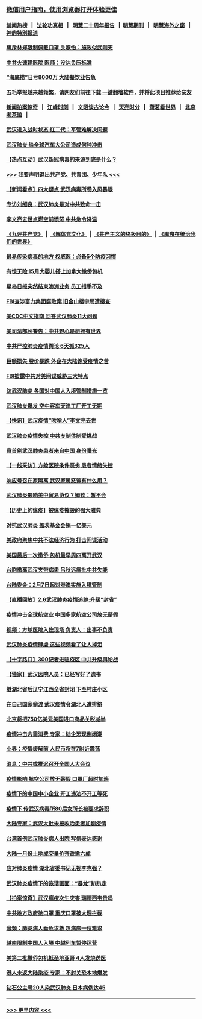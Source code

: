 ### [微信用户指南，使用浏览器打开体验更佳](https://github.com/gfw-breaker/banned-news1/blob/master/indexes/wechat-guide.md?t=0)
#### [禁闻热榜](热点新闻.md?t=0)  &nbsp;&nbsp;|&nbsp;&nbsp; [法轮功真相](https://github.com/gfw-breaker/truth/blob/master/README.md?t=0) &nbsp;&nbsp;|&nbsp;&nbsp; [明慧二十周年报告](https://github.com/gfw-breaker/mh-reports/blob/master/README.md?t=0) &nbsp;&nbsp;|&nbsp;&nbsp;[明慧期刊](https://github.com/gfw-breaker/mh-qikan) &nbsp;&nbsp;|&nbsp;&nbsp; [明慧海外之窗](https://github.com/gfw-breaker/mh-news/blob/master/README.md?t=0) &nbsp;&nbsp;|&nbsp;&nbsp; [神韵特别报道](https://github.com/gfw-breaker/mh-news/blob/master/shenyun.md?t=0)
#### [痛斥林郑限制佩戴口罩 关淑怡：施政似武则天](../pages/nsc413/n11849645.md?t=02070955) 
#### [中共火速建医院 医师：没达负压标准](../pages/nsc413/n11848938.md?t=02070955) 
#### [“海底捞”日亏8000万 大陆餐饮业告急](../pages/nsc413/n11850010.md?t=02070955) 
#### 五毛举报越来越频繁，请网友们前往下载 [一键翻墙软件](https://github.com/gfw-breaker/ssr-accounts)，并将此项目推荐给亲友
#### [新闻拍案惊奇](https://github.com/gfw-breaker/banned-news1/blob/master/pages/link4.md) &nbsp;&nbsp;|&nbsp;&nbsp; [江峰时刻](https://github.com/gfw-breaker/banned-news1/blob/master/pages/link4.md) &nbsp;&nbsp;|&nbsp;&nbsp; [文昭谈古论今](https://github.com/gfw-breaker/banned-news1/blob/master/pages/link4.md) &nbsp;&nbsp;|&nbsp;&nbsp; [天亮时分](https://github.com/gfw-breaker/banned-news1/blob/master/pages/link4.md) &nbsp;&nbsp;|&nbsp;&nbsp; [萧茗看世界](https://github.com/gfw-breaker/banned-news1/blob/master/pages/link4.md) &nbsp;&nbsp;|&nbsp;&nbsp; [北京老茶馆](https://github.com/gfw-breaker/banned-news1/blob/master/pages/link4.md) &nbsp;&nbsp;|&nbsp;&nbsp; 
#### [武汉进入战时状态 红二代：军管难解决问题](../pages/nsc413/n11849976.md?t=02070955) 
#### [武汉肺炎 给全球汽车大公司造成何种冲击](../pages/nsc413/n11850056.md?t=02070955) 
#### [【热点互动】武汉新冠病毒的来源到底是什么？](../pages/nsc413/n11849749.md?t=02070955) 
#### [>>> 我要声明退出共产党、共青团、少年队 <<<](https://github.com/begood0513/goodnews/blob/master/quit/letter.md) 
#### [【新闻看点】四大疑点 武汉病毒所卷入风暴眼](../pages/nsc413/n11849608.md?t=02070955) 
#### [专访刘细良：武汉肺炎是对中共致命一击](../pages/nsc413/n11849934.md?t=02070955) 
#### [李文亮去世点燃空前愤怒 中共急令降温](../pages/nsc413/n11849864.md?t=02070955) 
#### [《九评共产党》](https://github.com/begood0513/9ping.md/blob/master/README.md) &nbsp;|&nbsp; [《解体党文化》](../../../../jtdwh.md/blob/master/README.md)  &nbsp;|&nbsp; [《共产主义的终极目的》](../../../../gczydzjmd.md/blob/master/README.md) &nbsp;|&nbsp; [《魔鬼在统治我们的世界》](../../../../mgztzwmdsj.md/blob/master/README.md) 
#### [最易传染病毒的地方 权威医：必备5个防疫习惯](../pages/nsc413/n11849662.md?t=02070955) 
#### [有惊无险 15月大婴儿搭上加拿大撤侨包机](../pages/nsc413/n11849698.md?t=02070955) 
#### [星岛日报突然结束澳洲业务 员工措手不及](../pages/nsc413/n11849722.md?t=02070955) 
#### [FBI查涉富力集团腐败案 旧金山楼宇局遭搜查](../pages/nsc413/n11848419.md?t=02070955) 
#### [美CDC中文指南 回答武汉肺炎11大问题](../pages/nsc413/n11849703.md?t=02070955) 
#### [美司法部长警告：中共野心是想拥有世界](../pages/nsc413/n11849769.md?t=02070955) 
#### [中共严控肺炎疫情舆论 6天抓325人](../pages/nsc413/n11849529.md?t=02070955) 
#### [巨额损失 股价暴跌 外企在大陆饱受疫情之苦](../pages/nsc413/n11849651.md?t=02070955) 
#### [FBI披露中共对美间谍威胁三大特点](../pages/nsc413/n11849700.md?t=02070955) 
#### [防武汉肺炎 各国对中国人入境管制措施一览](../pages/nsc413/n11838726.md?t=02070955) 
#### [武汉肺炎爆发 空中客车天津工厂开工无期](../pages/nsc413/n11849634.md?t=02070955) 
#### [【快讯】武汉疫情“吹哨人”李文亮去世](../pages/nsc413/n11849459.md?t=02070955) 
#### [武汉肺炎疫情失控 中共专制体制受挑战](../pages/nsc413/n11849457.md?t=02070955) 
#### [意首例武汉肺炎患者来自中国 身份曝光](../pages/nsc413/n11849454.md?t=02070955) 
#### [【一线采访】方舱医院条件恶劣 患者情绪失控](../pages/nsc413/n11848910.md?t=02070955) 
#### [响应号召在家隔离 武汉家属怒诉有什么用？](../pages/nsc413/n11849412.md?t=02070955) 
#### [武汉肺炎影响美中贸易协议？姆钦：暂不会](../pages/nsc413/n11849497.md?t=02070955) 
#### [【历史上的瘟疫】被瘟疫摧毁的强大雅典](../pages/nsc413/n11849036.md?t=02070955) 
#### [对抗武汉肺炎 盖茨基金会捐一亿美元](../pages/nsc413/n11848953.md?t=02070955) 
#### [美政府聚焦中共不法经济行为 打击间谍活动](../pages/nsc413/n11849322.md?t=02070955) 
#### [美国最后一次撤侨 包机最早周四离开武汉](../pages/nsc413/n11849395.md?t=02070955) 
#### [台胞撤离武汉夹带病患 吕秋远痛批中共失能](../pages/nsc413/n11849153.md?t=02070955) 
#### [台陆委会：2月7日起对港澳实施入境管制](../pages/nsc413/n11848681.md?t=02070955) 
#### [【直播回放】2.6武汉肺炎疫情追踪:升级“封省”](../pages/nsc413/n11848948.md?t=02070955) 
#### [疫情冲击全球航空业 中国多家航空公司放无薪假](../pages/nsc413/n11849188.md?t=02070955) 
#### [视频：方舱医院入住现场 负责人：出事不负责](../pages/nsc413/n11845312.md?t=02070955) 
#### [武汉肺炎疫情肆虐 这些视频看了让人掉泪](../pages/nsc413/n11848904.md?t=02070955) 
#### [【十字路口】300记者进驻疫区 中共升级舆论战](../pages/nsc413/n11847578.md?t=02070955) 
#### [【独家】武汉医院人员：已经写好了遗书](../pages/nsc413/n11848942.md?t=02070955) 
#### [继湖北省后辽宁江西全省封闭 下至村庄小区](../pages/nsc413/n11848814.md?t=02070955) 
#### [在自己国家偷渡 武汉疫情令湖北人遭排挤](../pages/nsc413/n11848737.md?t=02070955) 
#### [北京将把750亿美元美国进口商品关税减半](../pages/nsc413/n11848896.md?t=02070955) 
#### [疫情冲击内需消费 专家：陆企恐现倒闭潮](../pages/nsc413/n11849265.md?t=02070955) 
#### [业界：疫情缓解前 人民币将在7附近震荡](../pages/nsc413/n11848445.md?t=02070955) 
#### [消息：中共或推迟召开全国人大会议](../pages/nsc413/n11848698.md?t=02070955) 
#### [疫情影响 航空公司放无薪假 口罩厂超时加班](../pages/nsc413/n11848173.md?t=02070955) 
#### [疫情下的中国中小企业 开工违法不开工等死](../pages/nsc413/n11848520.md?t=02070955) 
#### [疫情下 传武汉病毒所80后女所长被要求辞职](../pages/nsc413/n11842494.md?t=02070955) 
#### [大陆专家：武汉大批未被收治患者加剧疫情](../pages/nsc413/n11848163.md?t=02070955) 
#### [台湾首例武汉肺炎病人出院 写信表达感谢](../pages/nsc413/n11848408.md?t=02070955) 
#### [大陆一月份土地成交量价齐跌逾六成](../pages/nsc413/n11847770.md?t=02070955) 
#### [应对肺炎疫情 湖北省委书记无视李克强？](../pages/nsc413/n11848018.md?t=02070955) 
#### [武汉肺炎疫情下的诙谐画面：“暴龙”趴趴走](../pages/nsc413/n11848057.md?t=02070955) 
#### [【拍案惊奇】武汉瘟疫次生灾害 瑞德西韦贵吗](../pages/nsc413/n11847587.md?t=02070955) 
#### [中共地方政府抢口罩 重庆口罩被大理拦截](../pages/nsc413/n11848150.md?t=02070955) 
#### [音频：肺炎病人垂危求救 叹病床一位难求](../pages/nsc413/n11847883.md?t=02070955) 
#### [越南限制中国人入境 中越列车暂停运营](../pages/nsc413/n11847844.md?t=02070955) 
#### [美第二批撤侨包机抵圣地亚哥 4人发烧送医](../pages/nsc413/n11847923.md?t=02070955) 
#### [港人未返大陆染疫 专家：不封关恐本地爆发](../pages/nsc413/n11848021.md?t=02070955) 
#### [钻石公主号20人染武汉肺炎 日本病例达45](../pages/nsc413/n11847823.md?t=02070955) 

----
#### [ >>> 更早内容 <<< ](../indexes/nsc413-earlier.md)
